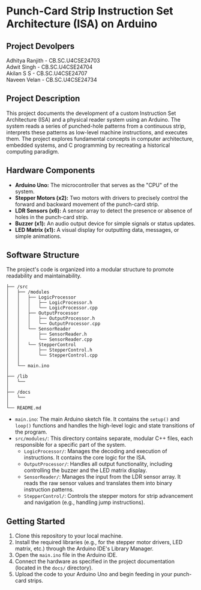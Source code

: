 # Punch-Card Strip Instruction Set Architecture (ISA) on Arduino

## Project Devolpers
Adhitya Ranjith - CB.SC.U4CSE24703 \
Adwit Singh - CB.SC.U4CSE24704 \
Akilan S S - CB.SC.U4CSE24707 \
Naveen Velan - CB.SC.U4CSE24734

## Project Description

This project documents the development of a custom Instruction Set Architecture (ISA) and a physical reader system using an Arduino. The system reads a series of punched-hole patterns from a continuous strip, interprets these patterns as low-level machine instructions, and executes them. The project explores fundamental concepts in computer architecture, embedded systems, and C programming by recreating a historical computing paradigm.

## Hardware Components

* **Arduino Uno:** The microcontroller that serves as the "CPU" of the system.
* **Stepper Motors (x2):** Two motors with drivers to precisely control the forward and backward movement of the punch-card strip.
* **LDR Sensors (x6):** A sensor array to detect the presence or absence of holes in the punch-card strip.
* **Buzzer (x1):** An audio output device for simple signals or status updates.
* **LED Matrix (x1):** A visual display for outputting data, messages, or simple animations.

## Software Structure

The project's code is organized into a modular structure to promote readability and maintainability.

```/23CSE201 - Punch Card Based Instruction Set Architecture
├── /src
│   ├── /modules
│   │   ├── LogicProcessor
│   │   │   ├── LogicProcessor.h
│   │   │   └── LogicProcessor.cpp
│   │   ├── OutputProcessor
│   │   │   ├── OutputProcessor.h
│   │   │   └── OutputProcessor.cpp
│   │   └── SensorReader
│   │       ├── SensorReader.h
│   │       └── SensorReader.cpp
│   │   └── StepperControl
│   │       ├── StepperControl.h
│   │       └── StepperControl.cpp
│   │
│   └── main.ino
│
├── /lib
│   └──
│
├── /docs
│   └──
│
└── README.md

```

* `main.ino`: The main Arduino sketch file. It contains the `setup()` and `loop()` functions and handles the high-level logic and state transitions of the program.
* `src/modules/`: This directory contains separate, modular C++ files, each responsible for a specific part of the system.
    * `LogicProcessor/`: Manages the decoding and execution of instructions. It contains the core logic for the ISA.
    * `OutputProcessor/`: Handles all output functionality, including controlling the buzzer and the LED matrix display.
    * `SensorReader/`: Manages the input from the LDR sensor array. It reads the raw sensor values and translates them into binary instruction patterns.
    * `StepperControl/`: Controls the stepper motors for strip advancement and navigation (e.g., handling jump instructions).

## Getting Started

1.  Clone this repository to your local machine.
2.  Install the required libraries (e.g., for the stepper motor drivers, LED matrix, etc.) through the Arduino IDE's Library Manager.
3.  Open the `main.ino` file in the Arduino IDE.
4.  Connect the hardware as specified in the project documentation (located in the `docs/` directory).
5.  Upload the code to your Arduino Uno and begin feeding in your punch-card strips.